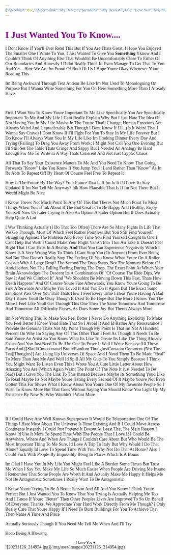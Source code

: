 ```yaml
---
{"dg-publish":true,"dg-permalink":"My Dearest","permalink":"/My Dearest/","title":"Love You","hideInGraph":true,"tags":["Tagless"]}
---
```


<style id="Force_Custom_Fonts" type="text/css">@font-face{font-style:normal;font-family:"Merriweather";src:local("Merriweather")}@font-face{font-style:bolder;font-family:"Merriweather";src:local("Merriweather")}@font-face{font-style:normal;font-family:"Merriweather";src:local("Merriweather");unicode-range:U+0-FF,U+2E80-9FFF,U+F900-FAFF,U+FE30-FE4F,U+20000-2FA1F}@font-face{font-style:bolder;font-family:"Merriweather";src:local("Merriweather");unicode-range:U+0-FF,U+2E80-9FFF,U+F900-FAFF,U+FE30-FE4F,U+20000-2FA1F}@font-face{font-style:normal;font-family:"Merriweather";src:local("Merriweather");unicode-range:U+0-FF}@font-face{font-style:bolder;font-family:"Merriweather";src:local("Merriweather");unicode-range:U+0-FF}:not(pre):not(code):not(textarea):not(tt):not(kbd):not(samp):not(var){font-family:"Merriweather"!important}pre,code,textarea,tt,kbd,samp,var{font-family:monospace!important}pre *,code *,textarea *,tt *,kbd *,samp *,var *{font-family:monospace!important}</style>


# <span style="color:#800085">I Just Wanted You To Know....</span>

I Dont Know If You'll Ever Read This But If You Are Thats Great, I Hope You Enjoyed The Smaller One I Wrote To You. I Just Wanted To Give You <b>Something</b> Yknow And I Couldn't Think Of Anything Else That Wouldn't Be Uncomfortably Close To Either Of Our Boundaries And 
Honestly I Didnt Really Think Id Even Manage To Get That To You And Yet....Here We Are
Im Proud Of Both Of Us
I Hope Youre Okay Whenever Youre Reading This

Im Being Awkward Through Text
Autism Be Like
Im Not Used To Monologuing On Purpose But I Wanna Write Something For You On Here
Something More Than I Already Have

‍​ 

First I Want You To Know Youre Important To Me Like Specifically You Are Specifically Important To Me And My Life
I Cant Really Explain Why But I Just Hate The Idea Of Not Having You In My Life
Maybe In The Future Thatll Change; Human Emotions Are Always Weird And Unpredictable But Though I Dont Know If I'll...(Is It Weird That I Wanna Say Crave)
I Dont Know If I'll Fight For You To Stay In My Life Forever But I Do Know I'll Always Want You In My Life 
Like Im Cooking Dinner Every Day And Trying (Failing) To Drag You Away From Work; I Might Not Call You One Evening But I'll Still Set The Table
Thats Cringe And Sappy But I Needed An Analogy
Its Hard Enough For Me To Write In A Way Thats Coherent And Not Just Cryptic Chaos

All That To Say Your Existence Matters To Me And You Need To Know That Going Forwards
"Know" Like You Know If You Jump You'll Land Rather Than "Know" As In Be Able To Repeat Off By Heart
Of Course Feel Free To Repeat It

How Is The Future By The Way? Your Future That Is
If Im In It I'd Love To Stay Updated
If Im Not Tell Me Anyway? Idk How Plausible That Is If Im Not There But It ~~Would~~ Might Be Nice

I Know Theres Not Much Point To Any Of This But Theres Not Much Point To Most Things When You Think About It
The End Goal Is To Be Happy And Healthy; Enjoy Yourself Now Or Later
Crying Is Also An Option
A Sader Option But It Does Actually Help Quite A Lot

I Was Thinking Actually (I Do That Too Often)
There Are So Many Fights In Life That We Go Through, Most Of Which Feel Rather Pointless But You Still Find Yourself Struggling Against The Problem And Every Time You Find Yourself Caught In One I Cant Help But Wish I Could Make Your Plight Vanish Into Thin Air
Like
It Doesn't Feel Right That I Can Exist In A Reality <b>And</b> That You Can Experience Negativity Which I Know Is A Very Wrong Way To Think
I Cant Stop You (Or Anyone) From Ever Being Sad But That Doesn't Really Stop The Feeling Of
You Know When Youre On A Roller Coaster With A Large Drop?
The Second The Drop Starts, Not The Moment Before Of Anticipation, Not The Falling Feeling During The Drop, The Exact Point At Which Your Brain Aknowledges The Descent
Its A Combination Of "Of Course The Ride Dips, We Saw It And We Climbed It" And "We Shouldnt Be Moving Down This Fast, Thats How Death Happens" And Of Course Youre Fine Afterwards, You Know Youre Going To Be Fine Afterwards And Maybe You Loved It And You Do It Again But The Exact Same Emotions Pass Over You
That 
Thats How I Feel Every Time I Hear Youre Having A Bad Day
I Know Youll Be Okay Though
It Used To Be Hope But The More I Know You The More I Feel Like Youll Get Through This One
Then The Same Tomorrow And Tomorrow And Tomorrow
All Difficulty Passes, As Does Some Joy But Theres Always More

Im Not Writing This To Make You Feel Better
I Never Do Anything Explicitly To Make You Feel Better
I Know Youd Hate That So I Avoid It
And Id Rather Any Reassurance I Provide Be Genuine
Thats Not My Point Though My Point Is That Im Not A Hundred Percent On Why Im Saying Any Of This Other Than I Feel As Though It Needs To Be Said
Youre An Artist So You Know What Its Like To Create
Its Like The Thing Already Exists And You Just Need To Be The One To Prove It
Well I Write Because All These Facts And [[Skull/Concentrated Brain/Random Thoughts/Constant Comment (Not The Tea)\|Thoughts]] Are Using Up Universes Of Space And I Need Them To Be Made "Real" To More Than Just Me And
Well Id Spill All My Guts To You Simply Because I Think You Might Want To Listen
Even This
I Wrote You A Cute Little Letter About How Amazing You Are (Which Again Wasnt The Point Of The Note It Just Needed To Be Said) But I Gave You The Link To This Instead
Because Maybe Its Something Youd Like To Read
Maybe Its Not
Maybe Youre Hating Every Second Of It
Maybe Youve Not Even Gotten This Far
Shows What I Know About You
Youre One Of My favourite People So I Wish To Know More But That Goes Without Saying
You Should Know You Light Up My Existence By Now So Why Wouldn't I Want More


<span style="color:#F0F8FF">Did You Know That Alice Blue Is Its Own Specific Shade  ​‍#f0f8ff Theres Like No Way You Didnt Know That But Now You Know The Hex Code</span>

If I Could Have Any Well Known Superpower It Would Be Teleportation
One Of The Things I Hate Most About The Universe Is Time Existing And If I Could Move Across Continents Instantly I Could Just Pretend It Doesnt
At Least That The Main Reason
I Know Id Use It More To Spend Time With The People That I Love
If I Could Be Anywhere, Where And When Are Things I Couldn't Care About But Who Would Be The Most Important Thing To Me
Sure, Id Love A Trip To Italy But Why Would I Do That Alone? 
Equally Id Love To Spend Time With You, Why Not Do That At Home?
Also I Could Fuck With People By Impossibly Being In Places Which Is A Bonus

Im Glad I Have You In My Life
You Might Feel Like A Burden Some Times But Trust Me When I Say You Make My Life So Much Easier
When People Are Driving Me Insane I Remember That Some People Are Worth It And Actually Make Me Happy
It Helps Me Not Be Antagonistic 
Sometimes 
I Really Want To Be Antagonistic 

I Know Youre Trying To Be A Better Person And All And You Know I Think Youre Perfect
But I Just Wanted You To Know That You Trying Is Actually Helping Me Too
And I Guess If Youre "Better" Then Other Peoples Lives Are Improved To
So On Behalf Of Everyone: Thanks, We Appreciate Your Hard Work
Directly From Me Though? 
I Only Really Care That Youre Happy
If I Need To Burn Buildings For You To Achieve That Then Name A Time And Place

Actually Seriously Though
If You Need Me Tell Me When And I'll Try






Keep Being A Blessing 


<center><sub>I Love You ♥︎</sub></center>
![20231126_214954.jpg](/img/user/images/20231126_214954.jpg)

<script src="https://utteranc.es/client.js"
        repo="WonderingGodling/My-Mind-Space"
        issue-term="title"
        theme="preferred-color-scheme"
        crossorigin="anonymous"
        async>
</script>
